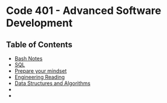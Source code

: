 # Code 401 - Advanced Software Development

## Table of Contents

* [Bash Notes](401//bash.md)
* [SQL](401/sql.md)
* [Prepare your mindset](401/mindset.md)
* [Engineering Reading](401/engineeringReading.md)
* [Data Structures and Algorithms](401/datastructures.md)
* 
* 